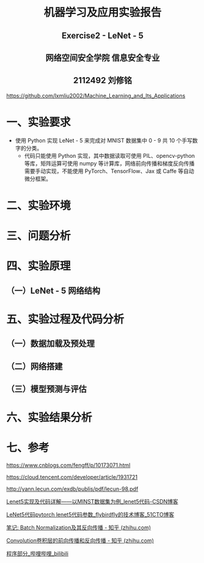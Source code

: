 # <center>**机器学习及应用实验报告**</center>

## <center>**Exercise2 - LeNet - 5**</center>

## <center> **网络空间安全学院 信息安全专业**</center>

## <center> **2112492 刘修铭**</center>

https://github.com/lxmliu2002/Machine_Learning_and_Its_Applications

# 一、实验要求

* 使用 Python 实现 LeNet - 5 来完成对 MNIST 数据集中 0 - 9 共 10 个手写数字的分类。
  * 代码只能使用 Python 实现，其中数据读取可使用 PIL、opencv-python 等库，矩阵运算可使用 numpy 等计算库，网络前向传播和梯度反向传播需要手动实现，不能使用 PyTorch、TensorFlow、Jax 或 Caffe 等自动微分框架。



# 二、实验环境






# 三、问题分析





# 四、实验原理

## （一）LeNet - 5 网络结构





# 五、实验过程及代码分析

## （一）数据加载及预处理



## （二）网络搭建



## （三）模型预测与评估







# 六、实验结果分析





# 七、参考

https://www.cnblogs.com/fengff/p/10173071.html

https://cloud.tencent.com/developer/article/1931721

http://yann.lecun.com/exdb/publis/pdf/lecun-98.pdf

[Lenet5实现及代码详解——以MINST数据集为例_lenet5代码-CSDN博客](https://blog.csdn.net/qq_43569111/article/details/102589199)

[LeNet5代码pytorch lenet5代码参数_flybirdfly的技术博客_51CTO博客](https://blog.51cto.com/u_13250/7695702)

[笔记: Batch Normalization及其反向传播 - 知乎 (zhihu.com)](https://zhuanlan.zhihu.com/p/45614576)

[Convolution卷积层的前向传播和反向传播 - 知乎 (zhihu.com)](https://zhuanlan.zhihu.com/p/642200457)

[程序部分_哔哩哔哩_bilibili](https://www.bilibili.com/video/BV1Dy4y1m7Y9?p=9&spm_id_from=pageDriver&vd_source=9163aa1a7bcc153d0c52418e82e0a7ff)

